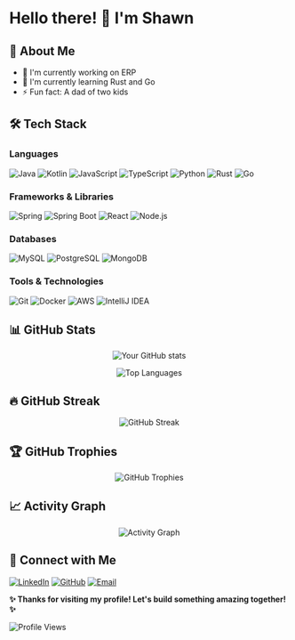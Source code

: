 # Hello there! 👋 I'm Shawn

## 🚀 About Me
- 🔭 I'm currently working on ERP
- 🌱 I'm currently learning Rust and Go
- ⚡ Fun fact: A dad of two kids

## 🛠️ Tech Stack

### Languages
![Java](https://img.shields.io/badge/-Java-007396?style=flat-square&logo=Java&logoColor=white)
![Kotlin](https://img.shields.io/badge/-Kotlin-0095D5?style=flat-square&logo=Kotlin&logoColor=white)
![JavaScript](https://img.shields.io/badge/-JavaScript-F7DF1E?style=flat-square&logo=JavaScript&logoColor=black)
![TypeScript](https://img.shields.io/badge/-TypeScript-3178C6?style=flat-square&logo=TypeScript&logoColor=white)
![Python](https://img.shields.io/badge/-Python-3776AB?style=flat-square&logo=Python&logoColor=white)
![Rust](https://img.shields.io/badge/-Rust-3776AB?style=flat-square&logo=Rust&logoColor=white)
![Go](https://img.shields.io/badge/-Go-3776AB?style=flat-square&logo=Go&logoColor=white)

### Frameworks & Libraries
![Spring](https://img.shields.io/badge/-Spring-6DB33F?style=flat-square&logo=Spring&logoColor=white)
![Spring Boot](https://img.shields.io/badge/-Spring%20Boot-6DB33F?style=flat-square&logo=Spring-Boot&logoColor=white)
![React](https://img.shields.io/badge/-React-61DAFB?style=flat-square&logo=React&logoColor=black)
![Node.js](https://img.shields.io/badge/-Node.js-339933?style=flat-square&logo=Node.js&logoColor=white)

### Databases
![MySQL](https://img.shields.io/badge/-MySQL-4479A1?style=flat-square&logo=MySQL&logoColor=white)
![PostgreSQL](https://img.shields.io/badge/-PostgreSQL-336791?style=flat-square&logo=PostgreSQL&logoColor=white)
![MongoDB](https://img.shields.io/badge/-MongoDB-47A248?style=flat-square&logo=MongoDB&logoColor=white)

### Tools & Technologies
![Git](https://img.shields.io/badge/-Git-F05032?style=flat-square&logo=Git&logoColor=white)
![Docker](https://img.shields.io/badge/-Docker-2496ED?style=flat-square&logo=Docker&logoColor=white)
![AWS](https://img.shields.io/badge/-AWS-232F3E?style=flat-square&logo=Amazon-AWS&logoColor=white)
![IntelliJ IDEA](https://img.shields.io/badge/-IntelliJ%20IDEA-000000?style=flat-square&logo=IntelliJ-IDEA&logoColor=white)

## 📊 GitHub Stats

<div align="center">
  
![Your GitHub stats](https://github-readme-stats.vercel.app/api?username=tosky1125&show_icons=true&theme=radical)

![Top Languages](https://github-readme-stats.vercel.app/api/top-langs/?username=tosky1125&layout=compact&theme=radical)

</div>

## 🔥 GitHub Streak

<div align="center">
  
![GitHub Streak](https://streak-stats.demolab.com/?user=tosky1125&theme=radical)

</div>

## 🏆 GitHub Trophies

<div align="center">
  
![GitHub Trophies](https://github-profile-trophy.vercel.app/?username=tosky1125&theme=radical&row=1&column=6)

</div>

## 📈 Activity Graph

<div align="center">
  
![Activity Graph](https://github-readme-activity-graph.vercel.app/graph?username=tosky1125&theme=react-dark)

</div>

## 🤝 Connect with Me

[![LinkedIn](https://img.shields.io/badge/-LinkedIn-0077B5?style=flat-square&logo=LinkedIn&logoColor=white)](https://linkedin.com/in/shawn1125)
[![GitHub](https://img.shields.io/badge/-GitHub-181717?style=flat-square&logo=GitHub&logoColor=white)](https://github.com/tosky1125)
[![Email](https://img.shields.io/badge/-Email-D14836?style=flat-square&logo=Gmail&logoColor=white)](mailto:tosky0514@gmail.com)

**✨ Thanks for visiting my profile! Let's build something amazing together! ✨**

![Profile Views](https://komarev.com/ghpvc/?username=tosky1125&color=blueviolet&style=flat-square)
